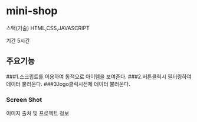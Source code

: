 # mini-shop
스택(기술)
HTML,CSS,JAVASCRIPT

기간
5시간 
 
## 주요기능
###1.스크립트를 이용하여 동적으로 아이템을 보여준다. 
###2.버튼클릭시 필터링하여 데이터 불러온다.
###3.logo클릭시전체 데이터 불러온다.


### Screen Shot 





이미지 출처 및 프로젝트 정보


